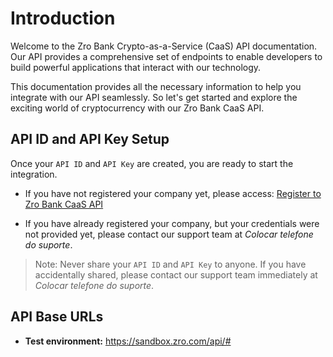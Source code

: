 # Introduction

Welcome to the Zro Bank Crypto-as-a-Service (CaaS) API documentation. Our API provides a comprehensive set of endpoints to enable developers to build powerful applications that interact with our technology.

This documentation provides all the necessary information to help you integrate with our API seamlessly. So let's get started and explore the exciting world of cryptocurrency with our Zro Bank CaaS API.

## API ID and API Key Setup

Once your `API ID` and `API Key` are created, you are ready to start the integration.

- If you have not registered your company yet, please access: [Register to Zro Bank CaaS API](https://docs.google.com/forms/d/e/1FAIpQLSdMHWF1sZm7jjSsKiYGZIcd7sN2vCwx_OH5Eh3W1X8n7wS6ug/viewform)

- If you have already registered your company, but your credentials were not provided yet, please contact our support team at _Colocar telefone do suporte_.

> Note: Never share your `API ID` and `API Key` to anyone. If you have accidentally shared, please contact our support team immediately at _Colocar telefone do suporte_.

## API Base URLs

- **Test environment:** <a href="https://sandbox.zro.com/api/#">https://sandbox.zro.com/api/#</a>

